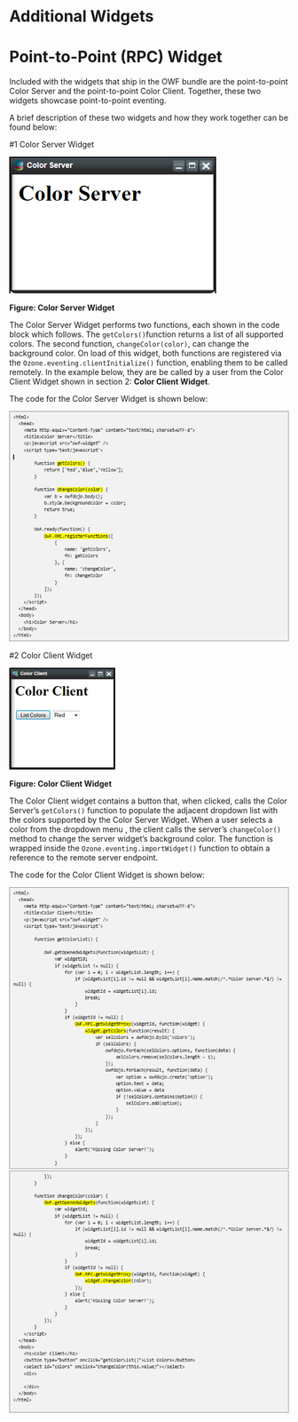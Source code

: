 #  Additional Widgets
#   Point-to-Point (RPC) Widget

Included with the widgets that ship in the OWF bundle are the point-to-point Color Server and the point-to-point Color Client. Together, these two widgets showcase point-to-point eventing.

A brief description of these two widgets and how they work together can be found below:

#1   Color Server Widget

![Color Client Widget](OWFImages/OWF7/color_server_widget.png)

**Figure: Color Server Widget**

The Color Server Widget performs two functions, each shown in the code block which follows. The `getColors()`function returns a list of all supported colors. The second function, `changeColor(color)`, can change the background color. On load of this widget, both functions are registered via the `Ozone.eventing.clientInitialize()` function, enabling them to be called remotely. In the example below, they are be called by a user from the Color Client Widget shown in section 2: **Color Client Widget**.

The code for the Color Server Widget is shown below:

![Section 15.1.1 codeblock](OWFImages/OWF7/dev_guide_15.1.1_codeblock.png)

#2   Color Client Widget

![Color Client Widget](OWFImages/OWF7/color_client_widget.png)

**Figure: Color Client Widget**

The Color Client widget contains a button that, when clicked, calls the Color Server’s `getColors()` function to populate the adjacent dropdown list with the colors supported by the Color Server Widget. When a user selects a color from the dropdown menu , the client calls the server’s `changeColor()` method to change the server widget’s background color. The function is wrapped inside the `Ozone.eventing.importWidget()` function to obtain a reference to the remote server endpoint.

The code for the Color Client Widget is shown below:

![Section 15.1.2 codeblock 1](OWFImages/OWF7/dev_guide_15.1.2_codeblock_1.png)
![Section 15.1.2 codeblock 2](OWFImages/OWF7/dev_guide_15.1.2_codeblock_2.png)